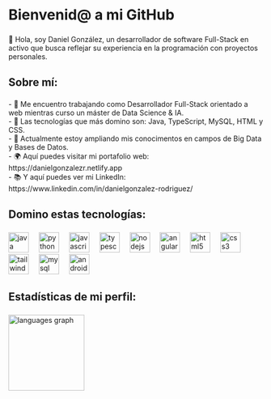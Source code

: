<h1 align="left">Bienvenid@ a mi GitHub</h1>

###

<p align="left">👋 Hola, soy Daniel González, un desarrollador de software Full-Stack en activo que busca reflejar su experiencia en la programación con proyectos personales.</p>

###

<h2 align="left">Sobre mí:</h2>

###

<p align="left">- 👀 Me encuentro trabajando como Desarrollador Full-Stack orientado a web mientras curso un máster de Data Science & IA.<br>- 💞️ Las tecnologías que más domino son: Java, TypeScript, MySQL, HTML y CSS.<br>- 🌱 Actualmente estoy ampliando mis conocimentos en campos de Big Data y Bases de Datos.<br> - 🌍 Aquí puedes visitar mi portafolio web: https://danielgonzalezr.netlify.app<br> - 📚 Y aquí puedes ver mi LinkedIn: https://www.linkedin.com/in/danielgonzalez-rodriguez/</p>

###

<h2 align="left">Domino estas tecnologías:</h2>

###

<div align="left">
  <img src="https://cdn.jsdelivr.net/gh/devicons/devicon/icons/java/java-original.svg" height="40" alt="java logo"  />
  <img width="12" />
  <img src="https://cdn.jsdelivr.net/gh/devicons/devicon/icons/python/python-original.svg" height="40" alt="python logo"  />
  <img width="12" />
  <img src="https://cdn.jsdelivr.net/gh/devicons/devicon/icons/javascript/javascript-original.svg" height="40" alt="javascript logo"  />
  <img width="12" />
  <img src="https://cdn.jsdelivr.net/gh/devicons/devicon/icons/typescript/typescript-original.svg" height="40" alt="typescript logo"  />
  <img width="12" />
  <img src="https://cdn.jsdelivr.net/gh/devicons/devicon/icons/nodejs/nodejs-original.svg" height="40" alt="nodejs logo"  />
  <img width="12" />
  <img src="https://cdn.jsdelivr.net/gh/devicons/devicon/icons/angularjs/angularjs-original.svg" height="40" alt="angularjs logo"  />
  <img width="12" />
  <img src="https://cdn.jsdelivr.net/gh/devicons/devicon/icons/html5/html5-original.svg" height="40" alt="html5 logo"  />
  <img width="12" />
  <img src="https://cdn.jsdelivr.net/gh/devicons/devicon/icons/css3/css3-original.svg" height="40" alt="css3 logo"  />
  <img width="12" />
  <img src="https://cdn.jsdelivr.net/gh/devicons/devicon/icons/tailwindcss/tailwindcss-original-wordmark.svg" height="40" alt="tailwindcss logo"  />
  <img width="12" />
  <img src="https://cdn.jsdelivr.net/gh/devicons/devicon/icons/mysql/mysql-original.svg" height="40" alt="mysql logo"  />
  <img width="12" />
  <img src="https://cdn.jsdelivr.net/gh/devicons/devicon/icons/androidstudio/androidstudio-original.svg" height="40" alt="androidstudio logo"  />
</div>

###
</div>

###

<h2 align="left">Estadísticas de mi perfil:</h2>

###

<div align="left">
  <img src="https://github-readme-stats.vercel.app/api/top-langs?username=DaniGonzaR&locale=es&hide_title=false&layout=compact&card_width=320&langs_count=5&theme=shades-of-purple&hide_border=true&order=2" height="150" alt="languages graph"  />
</div>

###
